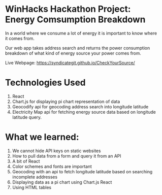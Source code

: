 # WinHacks Hackathon Project: Energy Comsumption Breakdown
In a world where we consume a lot of energy it is important to know where it comes from.

Our web app takes address search and returns the power consumption breakdown of what kind of energy source
your power comes from. 

Live Webpage: https://syndicategit.github.io/CheckYourSource/ 

# Technologies Used
1. React
2. Chart.js for displaying pi chart representation of data
3. Geocodify api for geocoding address search into longitude latitude
4. Electricity Map api for fetching energy source data based on longitude latitude query.

# What we learned:
1. We cannot hide API keys on static websites
2. How to pull data from a form and query it from an API
3. A bit of React
4. Color schemes and fonts are important
5. Geocoding with an api to fetch longitude latitude based on searching incomplete addresses
6. Displaying data as a pi chart using Chart.js React
7. Using HTML tables
